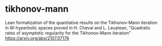 # tikhonov-mann
Lean formalization of the quantiative results on the Tikhonov-Mann iteration in W-hyperbolic spaces proved in H. Cheval and L. Leuștean, "Quadratic rates of asymptotic regularity for the Tikhonov-Mann iteration" https://arxiv.org/abs/2107.07176   
